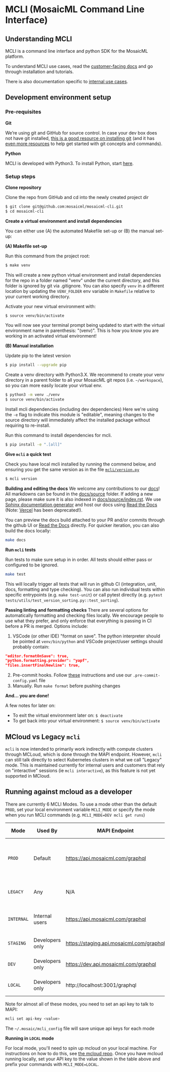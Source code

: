 # MCLI (MosaicML Command Line Interface)

## Understanding MCLI

MCLI is a command line interface and python SDK for the MosaicML platform.

To understand MCLI use cases, read the [customer-facing docs](https://mcli.docs.mosaicml.com/) and go through installation and tutorials.

There is also documentation specific to [internal use cases](https://internal.mcli.docs.mosaicml.com).

## Development environment setup

### Pre-requisites

**Git**

We’re using git and GitHub for source control. In case your dev box does not have git installed, [this is a good resource on installing git](https://github.com/git-guides/install-git#install-git) (and it has [even more resources](https://github.com/git-guides/) to help get started with git concepts and commands).

**Python**

MCLI is developed with Python3. To install Python, start [here](https://www.python.org/downloads/).

### Setup steps

**Clone repository**

Clone the repo from GitHub and cd into the newly created project dir

```bash
$ git clone git@github.com:mosaicml/mosaicml-cli.git
$ cd mosaicml-cli
```

**Create a virtual environment and install dependencies**

You can either use (A) the automated Makefile set-up or (B) the manual set-up:

**(A) Makefile set-up**

Run this command from the project root:

```bash
$ make venv
```

This will create a new python virtual environment and install dependencies for the repo in a folder named "venv" under the current directory, and this folder is ignored by git via .gitignore.
You can also specify `venv` in a different location by updating the `VENV_FOLDER` env variable in `Makefile` relative to your current working directory.

Activate your new virtual environment with:

```bash
$ source venv/bin/activate
```

You will now see your terminal prompt being updated to start with the virtual environment name in parenthesis: "(venv)". This is how you know you are working in an activated virtual environment!

**(B) Manual installation**

Update pip to the latest version

```bash
$ pip install --upgrade pip
```

Create a venv directory with Python3.X. We recommend to create your venv directory in a parent folder to all your MosaicML git repos (i.e. `~/workspace`), so you can more easily locate your virtual env.

```bash
$ python3 -m venv ./venv
$ source venv/bin/activate
```

Install mcli dependencies (including dev dependencies)
Here we're using the `-e` flag to indicate this module is "editable", meaning changes to the source directory will immediately affect the installed package without requiring to re-install.

Run this command to install dependencies for mcli.

```bash
$ pip install -e ".[all]"
```

**Give `mcli` a quick test**

Check you have local mcli installed by running the commend below, and ensuring you get the same version as in the file [`mcli/version.py`](https://github.com/mosaicml/mosaicml-cli/blob/dev/mcli/version.py)

```bash
$ mcli version
```

**Building and editing the docs**
We welcome any contributions to our [docs](docs)!
All markdowns can be found in the [docs/source](docs/source) folder.
If adding a new page, please make sure it is also indexed in [docs/source/index.rst](docs/source/index.rst).
We use [Sphinx documentation generator](https://www.sphinx-doc.org/en/master/) and host our docs using [Read the Docs](https://readthedocs.com/projects/mosaicml-mcli/) (Note: [Vercel](https://vercel.com/mosaicml/mosaicml-cli) has been deprecated!).

You can preview the docs build attached to your PR and/or commits through the github UI or [Read the Docs](https://readthedocs.com/projects/mosaicml-mcli/builds/) directly.
For quicker iteration, you can also build the docs locally:

```bash
make docs
```

**Run `mcli` tests**

Run tests to make sure setup in in order. All tests should either pass or configured to be ignored.

```bash
make test
```

This will locally trigger all tests that will run in github CI (integration, unit, docs, formatting and type checking).
You can also run individual tests within specific entrypoints (e.g. `make test-unit`) or call pytest directly (e.g. `pytest tests/utils/test_version_sorting.py::test_sorting`).

**Passing linting and formatting checks**
There are several options for automatically formatting and checking files locally. We encourage people to use what they prefer, and only enforce that everything is passing in CI before a PR is merged. Options include:

1. VSCode (or other IDE) "format on save". The python interpreter should be pointed at `venv/bin/python` and VSCode project/user settings should probably contain:

```json
"editor.formatOnSave": true,
"python.formatting.provider": "yapf",
"files.insertFinalNewline": true,
```

2. Pre-commit hooks. Follow [these](https://pre-commit.com/) instructions and use our `.pre-commit-config.yaml` file
3. Manually. Run `make format` before pushing changes

**And… you are done!**

A few notes for later on:

- To exit the virtual environment later on: `$ deactivate`
- To get back into your virtual environment: `$ source venv/bin/activate`

## MCloud vs Legacy `mcli`

`mcli` is now intended to primarily work indirectly with compute clusters through MCLoud, which is done through the MAPI endpoint.
However, `mcli` can still talk directly to select Kubernetes clusters in what we call "Legacy" mode.
This is maintained currently for internal users and customers that rely on "interactive" sessions (ie `mcli interactive`), as this feature is not yet supported in MCloud.

## Running against mcloud as a developer

There are currently 6 MCLI Modes. To use a mode other than the default `PROD`, set your local environment variable `MCLI_MODE` or specify the mode when you run MCLI commands (e.g. `MCLI_MODE=DEV mcli get runs`)

| Mode       | Used By         | MAPI Endpoint                            | Use cases                                              | API Key                                                    |
| ---------- | --------------- | ---------------------------------------- | ------------------------------------------------------ | ---------------------------------------------------------- |
| `PROD`     | Default         | https://api.mosaicml.com/graphql         | Demos, simulating customer behavior, integration tests | Create one [here](https://cloud.mosaicml.com/account#)     |
| `LEGACY`   | Any             | N/A                                      | Customers who haven't moved over to mcloud yet         | N/A                                                        |
| `INTERNAL` | Internal users  | https://api.mosaicml.com/graphql         | Internal/alpha features in a prod environment          | Create one [here](https://cloud.mosaicml.com/account#)     |
| `STAGING`  | Developers only | https://staging.api.mosaicml.com/graphql | Test changes queued for prod release                   | Testing api key                                            |
| `DEV`      | Developers only | https://dev.api.mosaicml.com/graphql     | Test against dev branch of mcloud                      | Create one [here](https://dev.cloud.mosaicml.com/account#) |
| `LOCAL`    | Developers only | http://localhost:3001/graphql            | Test local mcloud changes                              | Testing api key                                            |

Note for almost all of these modes, you need to set an api key to talk to MAPI:

```bash
mcli set api-key <value>
```

The `~/.mosaic/mcli_config` file will save unique api keys for each mode

**Running in `LOCAL` mode**

For local mode, you'll need to spin up mcloud on your local machine.
For instructions on how to do this, see [the mcloud repo](https://github.com/mosaicml/mcloud/blob/dev/README.md).
Once you have mcloud running locally, set your API key to the value shown in the table above and prefix your commands with `MCLI_MODE=LOCAL`.
